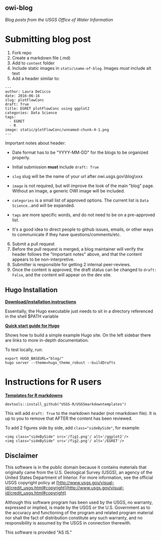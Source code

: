 owi-blog
----------

*Blog posts from the USGS Office of Water Information*

# Submitting blog post

1. Fork repo
2. Create a markdown file (.md)
3. Add to `content` folder
4. Include static images in `static\name-of-blog`. Images *must* include alt text
5. Add a header similar to:

  ```
  ---
  author: Laura DeCicco
  date: 2016-06-16
  slug: plotFlowConc
  draft: True
  title: EGRET plotFlowConc using ggplot2
  categories: Data Science
  tags: 
    - EGRET
    - R
  image: static/plotFlowConc/unnamed-chunk-4-1.png
  ---
  ```

  Important notes about header:
  
  * Date format has to be "YYYY-MM-DD" for the blogs to be organized properly.
  
  * Initial submission **must** include `draft: True`
  
  * `slug` slug will be the name of your url after owi.usgs.gov\blog\xxx
  
  * `image` is not required, but will improve the look of the main "blog" page. Without an image, a generic OWI image will be included.
  
  * `categories` is a small list of approved options. The current list is `Data Science`...and will be expanded.
  
  * `tags` are more specific words, and do not need to be on a pre-approved list.
  
  * It's a good idea to direct people to github issues, emails, or other ways to communicate if they have questions/comments/etc.

6. Submit a pull request
7. Before the pull request is merged, a blog maintainer will verify the header follows the "Important notes" above, and that the content appears to be non-interpretive.
8. Submitter is responsible for getting 2 internal peer-reviews.
9. Once the content is approved, the draft status can be changed to `draft: False`, and the content will appear on the dev site.


## Hugo Installation

[**Download/installation instructions**](https://gohugo.io/overview/installing/)

Essentially, the Hugo executable just needs to sit in a directory referenced in the shell $PATH variable

[**Quick start guide for Hugo**](https://gohugo.io/overview/quickstart/)

Shows how to build a simple example Hugo site.  On the left sidebar there are links to more in-depth documentation.

To test locally, run:

```
export HUGO_BASEURL="blog/"
hugo server --theme=hugo_theme_robust --buildDrafts
```

# Instructions for R users

[**Templates for R markdowns**](https://github.com/USGS-R/USGSmarkdowntemplates)

```
devtools::install_github("USGS-R/USGSmarkdowntemplates")
```

This will add `draft: True` to the markdown header (not rmarkdown file). It is up to you to remove that AFTER the content has been reviewed.

To add 2 figures side by side, add `class="sideBySide"`, for example:

```
<img class="sideBySide" src='/fig1.png'/ alt='/ggplot2'/>
<img class="sideBySide" src='/fig2.png'/ alt='/EGRET'/>
```


Disclaimer
----------
This software is in the public domain because it contains materials that originally came from the U.S. Geological Survey  (USGS), an agency of the United States Department of Interior. For more information, see the official USGS copyright policy at [http://www.usgs.gov/visual-id/credit_usgs.html#copyright](http://www.usgs.gov/visual-id/credit_usgs.html#copyright)

Although this software program has been used by the USGS, no warranty, expressed or implied, is made by the USGS or the U.S. Government as to the accuracy and functioning of the program and related program material nor shall the fact of distribution constitute any such warranty, and no responsibility is assumed by the USGS in connection therewith.

This software is provided "AS IS."